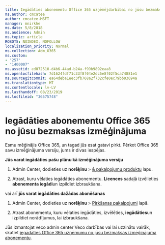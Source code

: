 ```yaml
---
title: Iegādāties abonementu Office 365 uzņēmējdarbībai no jūsu bezmaksas izmēģinājuma
ms.author: cmcatee
author: cmcatee-MSFT
manager: mnirkhe
ms.date: 5/8/2018
ms.audience: Admin
ms.topic: article
ROBOTS: NOINDEX, NOFOLLOW
localization_priority: Normal
ms.collection: Adm_O365
ms.custom:
- "257"
- "1400007"
ms.assetid: ed072510-d4b6-44ad-b24a-f99b9892eaa8
ms.openlocfilehash: 7d1624fdf71c33f8f04e2dc5e8f02f5ca74881e1
ms.sourcegitcommit: ea64deba1eec3fb768a2f732cfe0ec79bb03694a
ms.translationtype: MT
ms.contentlocale: lv-LV
ms.lasthandoff: 08/23/2019
ms.locfileid: "36575748"
---
```

# <a name="buy-a-subscription-to-office-365-from-your-free-trial"></a>Iegādāties abonementu Office 365 no jūsu bezmaksas izmēģinājuma

Esmu mēģinājis Office 365, un tagad jūs esat gatavi pirkt. Pērkot Office 365 savu izmēģinājuma versiju, jums ir divas iespējas.
  
 **Jūs varat iegādāties pašu plānu kā izmēģinājuma versiju**
  
1. Admin Center, dodieties uz **norēķinu** \> [& pakalpojumu produktu](https://go.microsoft.com/fwlink/p/?linkid=842054) lapu.

2. Atrast, kuru vēlaties iegādāties abonementu. **Licences** sadaļā izvēlieties **abonementa iegādi**un izpildiet izbraukšana.

vai arī **jūs varat iegādāties dažādas abonēšanas**
  
1. Admin Center, dodieties uz **norēķinu** \> [Pirkšanas pakalpojumi](https://go.microsoft.com/fwlink/p/?linkid=868433) lapā.

3. Atrast abonementu, kuru vēlaties iegādāties, izvēlēties, **iegādāties**un izpildiet norādījumus, lai izbraukšana.

Jūs izmantojat veco admin center Veco darbības vai lai uzzinātu vairāk, skatiet [iegādāties Office 365 uzņēmumu no jūsu bezmaksas izmēģinājuma abonementu](https://docs.microsoft.com/office365/admin/subscriptions-and-billing/buy-a-subscription-from-your-free-trial).